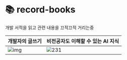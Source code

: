 # 📚 record-books

개발 서적을 읽고 관련 내용을 끄적끄적 거리는중   


|개발자의 글쓰기|비전공자도 이해할 수 있는 AI 지식|
|---|---|
|![img](https://github.com/hye-ung97/record-books/assets/117243197/c664efa8-2348-48fc-be3d-b21a433a3807)|![231](https://github.com/hye-ung97/record-books/assets/117243197/164a0d5a-3955-4f2e-ba59-b9ad84e3ee0e)|

